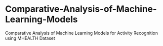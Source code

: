 # Comparative-Analysis-of-Machine-Learning-Models
Comparative Analysis of Machine Learning Models for Activity Recognition  using MHEALTH Dataset
